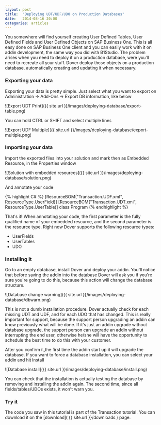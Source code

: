```yaml
---
layout: post
title:  "Deploying UDT/UDF/UDO on Production Databases"
date:   2014-08-16 20:00
categories: articles
---
```


You somewhere will find yourself creating User Defined Tables, User Defined Fields and User Defined Objects on SAP Business One. This is all easy done on SAP Business One client and you can easily work with it on addin development, the same way you did with B1Studio. The problem arises when you need to deploy it on a production database, were you'll need to recreate all your stuff. Dover deploy those objects on a production database, automatically creating and updating it when necessary.

### Exporting your data

Exporting your data is pretty simple. Just select what you want to export on Administration -> Add-Ons -> Export DB information, like below

![Export UDT Print]({{ site.url }}/images/deploying-database/export-table.png)

You can hold CTRL or SHIFT and select multiple lines

![Export UDF Multiple]({{ site.url }}/images/deploying-database/export-multiple.png)

### Importing your data

Import the exported files into your solution and mark then as Embedded Resource, in the Properties window

![Solution with embedded resources]({{ site.url }}/images/deploying-database/solution.png)

And annotate your code

{% highlight C# %}
[ResourceBOM("Transaction.UDF.xml", ResourceType.UserField)]
[ResourceBOM("Transaction.UDT.xml", ResourceType.UserTable)]
class Program
{% endhighlight %}

That's it! When annotating your code, the first parameter is the fully qualified name of your embedded resource, and the second parameter is the resource type. Right now Dover supports the following resource types:

* UserFields
* UserTables
* UDO

### Installing it

Go to an empty database, install Dover and deploy your addin. You'll notice that before saving the addin into the database Dover will ask you if you're sure you're going to do this, because this action will change the database structure.

![Database change warning]({{ site.url }}/images/deploying-database/dbwarn.png)

This is not a dumb installation procedure. Dover actually check for each missing UDT and UDF, and for each UDO that has changed. This is really important for support, because the support person upgrading an addin can know previously what will be done. If it's just an addin upgrade without database upgrade, the support person can upgrade an addin without interrupting the end user, otherwise he/she will have the opportunity to schedule the best time to do this with your customer.

After you confirm it,the first time the addin start up it will upgrade the database. If you want to force a database installation, you can select your addin and hit Install

![Database install]({{ site.url }}/images/deploying-database/install.png)

You can check that the installation is actually testing the database by removing and installing the addin again. The second time, since all fields/tables/UDOs exists, it won't warn you.

### Try it

The code you saw in this tutorial is part of the Transaction tutorial. You can download it on the [download]( {{ site.url }}/downloads ) page.

